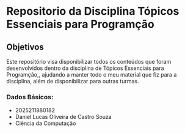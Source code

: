 # Repositorio da Disciplina Tópicos Essenciais para Programção

## Objetivos

Este repositório visa disponibilizar todos os conteúdos que foram desenvolvidos dentro da disciplina de Tópicos Essenciais para Programção,, ajudando a manter todo o meu material que fiz para a disciplina, além de disponibilizar para outras turmas.

### Dados Básicos:

* 2025211880182
* Daniel Lucas Oliveira de Castro Souza
* Ciência da Computação
